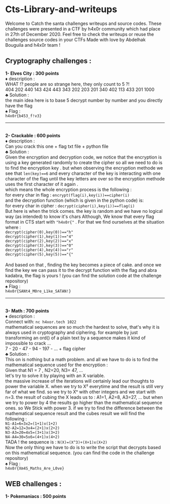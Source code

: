 # Cts-Library-and-writeups

Welcome to Catch the santa challenges writeups and source codes.
These challenges were presented in a CTF by h4x0r community which had place in 27th of
December 2020.
Feel free to check the writeups or reuse the challenges source codes in your CTFs
Made with love by Abdelhak Bouguila and h4x0r team !

## Cryptography challenges : ##
**1- Elves City : 300 points**
<br> ♦ description :
<br>WHAT !? people are so strange here, they only count to 5 ?! 
<br> 404 202 440 143 424 443 343 202 203 201 340 402 113 433 201 1000
<br>♣ Solution :
<br>the main idea here is to base 5 decrypt number by number and you directly have the flag
<br>♠ Flag :
<br>```h4x0r{b453_f!v3}```

____________________________________________

<br>**2- Crackable : 600 points**
<br>♦ description :
<br>Can you crack this one + flag txt file + python file
<br>♣ Solution :
<br>Given the encryption and decryption  code, we notice that the encryption is using a key generated randomly
to create the cipher so all we need to do is to find the encryption key . but when observing the encryption
methode we see that ```len(key)==6``` and every character of the key is interacting with one character of the flag
until the key letters are over so the encryption methode uses the first character of it again .
<br>which means the whole encryption process is the following :
<br>for every char in flag : ```encrypt(flag(i),key(i))==cipher(i)```
<br>and the decryption function (which is given in the python code) is:
<br>for every char in cipher : ```decrypt(cipher(i),key(i))==flag(i)```
<br>But here is when the trick comes. the key is random and we have no logical way (as intended) to know it's chars
Although, We know that every flag format in CTS start with ```"h4x0r{"``` .
For that we find ourselves at the situation where :
 <br>```decrypt(cipher(0),key(0))=="h"```
 <br>```decrypt(cipher(1),key(1))=="4"```
 <br>```decrypt(cipher(2),key(2))=="x"```
 <br>```decrypt(cipher(3),key(3))=="0"```
 <br>```decrypt(cipher(4),key(4))=="r"```
 <br>```decrypt(cipher(5),key(5))=="{"```
<br>
<br>And based on that , finding the key becomes a piece of cake. and once we find the key we can pass it to the decrypt
function with the flag and abra kadabra, the flag is yours !
(you can find the solution code at the challenge repository)
<br>♠ Flag :
<br>```h4x0r{SANt4_M0re_L1ke_SATAN!}```
______________________________________
<br>**3- Math : 700 points**
<br>♦ description :
<br>Connect with: ```nc h4xor.tech 1022```
<br>mathematical sequences are so much the hardest to solve, that's why it is
always used in cryptography and ciphering. for example by just transforming 
an ord() of a plain text by a sequence makes it kind of impossible to crack ...
<br>7 - 20 - 47 - 94 - 197 - ... + flag cipher
<br>♣ Solution :
<br>This on is nothing but a math problem. and all we have to do is to find the
mathematical sequence used for the encryption :
<br>Given that N1 = 7 , N2=20, N3= 47, ...
<br>let's try to solve it by playing with an X variable.
<br>the massive increase of the iterations will certainly lead our thoughts to
power the variable X. when we try to X² everytime and the result is still very
far of what we find. so we try to Xⁿ with other integers and we start with n=3.
the result of cubing the X leads us to : A1=1, A2=8, A3=27, ... but when we try
to power by 4 the results go higher than the mathematical sequence ones. so We
Stick with power 3. if we try to find the difference between the mathematical 
sequence result and the cubes result we will find the following :
<br>```N1-A1=6=3x2=(1+1)x(1+2)```
<br>```N2-A2=12=3x4=(2+1)x(2+2)```
<br>```N3-A3=20=4x5=(3+1)x(3+2)```
<br>```N4-A4=30=5x6=(4+1)x(4+2)```
<br>TADA ! the sequence is : ```N(X)=(X^3)+(X+1)x(X+2)```
<br>Now the only thing we have to do is to write the script that decrypts based on
this mathematical sequence. (you can find the code in the challenge repository)
<br>♠ Flag :
<br>```h4x0r{Xm4S_Maths_Are_L0ve}```

## WEB challenges : ##
**1- Pokemaniacs : 500 points**
